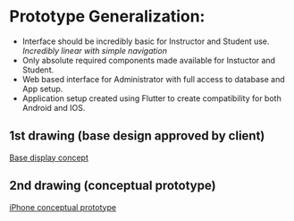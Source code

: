 # Prototype Generalization:
  * Interface should be incredibly basic for Instructor and Student use. *Incredibly linear with simple navigation*
  * Only absolute required components made available for Instuctor and Student.
  * Web based interface for Administrator with full access to database and App setup.
  * Application setup created using Flutter to create compatibility for both Android and IOS.
  
  
## 1st drawing (base design approved by client) 
[Base display concept](https://docs.google.com/document/d/1qCa8BPOygo0utrGqQkJL5hrpbJBC9LLGmCz9eJTqZX8/edit)

## 2nd drawing (conceptual prototype)
[iPhone conceptual prototype](https://docs.google.com/document/d/1nwk0P54wFlmEDCbQHK7HdeUHEU6VeLO0c7YXZYhvoZg/edit?usp=sharing)
